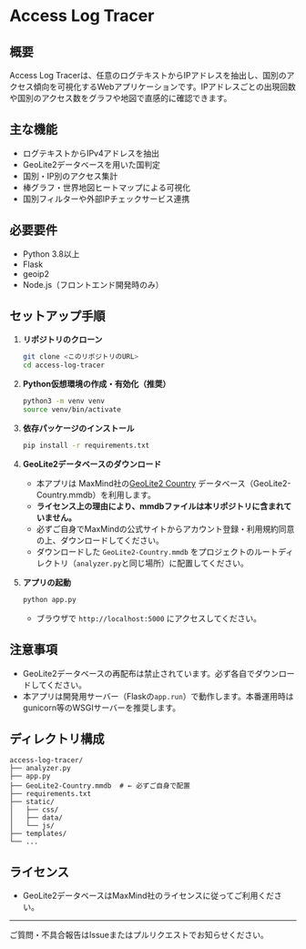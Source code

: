 # Access Log Tracer

## 概要

Access Log Tracerは、任意のログテキストからIPアドレスを抽出し、国別のアクセス傾向を可視化するWebアプリケーションです。IPアドレスごとの出現回数や国別のアクセス数をグラフや地図で直感的に確認できます。

## 主な機能
- ログテキストからIPv4アドレスを抽出
- GeoLite2データベースを用いた国判定
- 国別・IP別のアクセス集計
- 棒グラフ・世界地図ヒートマップによる可視化
- 国別フィルターや外部IPチェックサービス連携

## 必要要件
- Python 3.8以上
- Flask
- geoip2
- Node.js（フロントエンド開発時のみ）

## セットアップ手順

1. **リポジトリのクローン**
    ```sh
    git clone <このリポジトリのURL>
    cd access-log-tracer
    ```

2. **Python仮想環境の作成・有効化（推奨）**
    ```sh
    python3 -m venv venv
    source venv/bin/activate
    ```

3. **依存パッケージのインストール**
    ```sh
    pip install -r requirements.txt
    ```

4. **GeoLite2データベースのダウンロード**
    - 本アプリは MaxMind社の[GeoLite2 Country](https://dev.maxmind.com/geoip/geolite2-free-geolocation-data?lang=ja) データベース（GeoLite2-Country.mmdb）を利用します。
    - **ライセンス上の理由により、mmdbファイルは本リポジトリに含まれていません。**
    - 必ずご自身でMaxMindの公式サイトからアカウント登録・利用規約同意の上、ダウンロードしてください。
    - ダウンロードした `GeoLite2-Country.mmdb` をプロジェクトのルートディレクトリ（`analyzer.py`と同じ場所）に配置してください。

5. **アプリの起動**
    ```sh
    python app.py
    ```
    - ブラウザで `http://localhost:5000` にアクセスしてください。

## 注意事項
- GeoLite2データベースの再配布は禁止されています。必ず各自でダウンロードしてください。
- 本アプリは開発用サーバー（Flaskの`app.run`）で動作します。本番運用時はgunicorn等のWSGIサーバーを推奨します。

## ディレクトリ構成

```
access-log-tracer/
├── analyzer.py
├── app.py
├── GeoLite2-Country.mmdb  # ← 必ずご自身で配置
├── requirements.txt
├── static/
│   ├── css/
│   ├── data/
│   └── js/
├── templates/
└── ...
```

## ライセンス
- GeoLite2データベースはMaxMind社のライセンスに従ってご利用ください。

---

ご質問・不具合報告はIssueまたはプルリクエストでお知らせください。 
